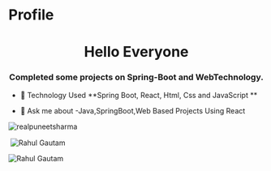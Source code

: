 # Profile

<h1 align="center">Hello Everyone</h1>
<h3 align="center">Completed some projects on Spring-Boot and WebTechnology.</h3>
 

- 🌱 Technology Used **Spring Boot, React, Html, Css and JavaScript **

- 💬 Ask me about -Java,SpringBoot,Web Based Projects Using React


<p align="left"> <img src="https://komarev.com/ghpvc/?username=realpuneetsharma&label=Profile%20views&color=0e75b6&style=flat" alt="realpuneetsharma" /> </p>

<p>&nbsp;<img align="center" src="https://github-readme-stats.vercel.app/api?username=UserRahulrg&show_icons=true&locale=en&theme=dark" alt="Rahul Gautam" /></p>

<p><img align="left" src="https://github-readme-stats.vercel.app/api/top-langs?username=UserRahulrg&show_icons=true&locale=en&layout=compact&theme=dark" alt="Rahul Gautam" /></p>

